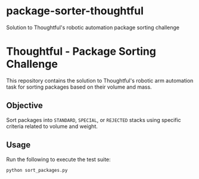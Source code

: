 # package-sorter-thoughtful
Solution to Thoughtful's robotic automation package sorting challenge

# Thoughtful - Package Sorting Challenge

This repository contains the solution to Thoughtful's robotic arm automation task for sorting packages based on their volume and mass.

## Objective

Sort packages into `STANDARD`, `SPECIAL`, or `REJECTED` stacks using specific criteria related to volume and weight.

## Usage

Run the following to execute the test suite:

```bash
python sort_packages.py